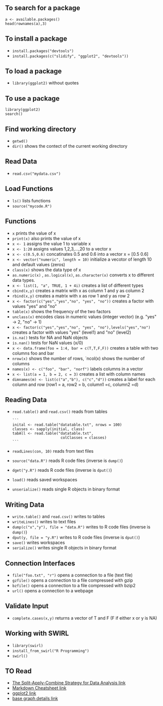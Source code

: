## To search for a package
  ```
  a <- available.packages()
  head(rownames(a),3)
  ```

## To install a package
*  `install.packages("devtools")`
*  `install.packages(c("slidify", "ggplot2", "devtools"))`
  
## To load a package
*  `library(ggplot2)` without quotes

## To use a package
  ```
  library(ggplot2)
  search()
  ```
  
## Find working directory
* `getwd()`
* `dir()` shows the contect of the current working directory

## Read Data
* `read.csv("mydata.csv")`

## Load Functions
* `ls()` lists functions
* `source("mycode.R")`

## Functions
* `x` prints the value of x
* `print(x)` also prints the value of x
* `x <- 1` assigns the value 1 to variable x
* `x <- 1:20` assigns values 1,2,3,...,20 to a vector x
* `x <- c(0.5,0.6)` concatinates 0.5 and 0.6 into a vector x = [0.5 0.6]
* `x <- vector("numeric", length = 10)` initialize a vecotor of length 10 and default values (zeros)
* `class(x)` shows the data type of x
* `as.numeric(x)` , `as.logical(x)`, `as.character(x)` converts x to different data types.
* `x <- list(1, "a", TRUE, 1 + 4i)` creates a list of different types
* `cbind(x,y)` creates a matrix with x as column 1 and y as column 2
* `rbind(x,y)` creates a matrix with x as row 1 and y as row 2
* `x <- factor(c("yes","yes","no", "yes", "no"))` creates a factor with values "yes" and "no"
* `table(x)` shows the frequency of the two factors
* `unclass(x)` encodes class in numeric values (integer vector) (e.g. "yes" -> 2, "no" -> 1)
* `x <- factor(c("yes","yes","no", "yes", "no"),levels("yes","no")` creates a factor with values "yes" (level1) and "no" (level2)
* `is.na()` tests for NA and NaN objects
* `is.nan()` tests for NaN values (x/0)
* `x <- data.frame(foo = 1:4, bar = c(T,T,F,F))` creates a table with two columns foo and bar
* `nrow(x)` shows the number of rows, `ncol(x) shows the number of columns
* `names(x) <- c("foo", "bar", "norf")` labels columns in a vector
* `x <- list(a = 1, b = 2, c = 3)` creates a list with column names
* `dimnames(m) <- list(c("a","b"), c("c","d"))` creates a label for each column and row (row1 = a, row2 = b, column1 =c, column2 =d)

## Reading Data
* `read.table()` and `read.csv()` reads from tables
    
      ```
      inital <- read.table("datatable.txt", nrows = 100)
      classes <- sapply(initial, class)
      tabAll <- read.table("datatable.txt",
                            colClasses = classes)
      ```
* `readLines(con, 10)` reads from text files
* `source("data.R")` reads R code files (inverse is `dump()`)
* `dget("y.R")` reads R code files (inverse is `dput()`)
* `load()` reads saved workspaces
* `unserialize()` reads single R objects in binary format

## Writing Data
* `write.table()` and `read.csv()` writes to tables
* `writeLines()` writes to text files
* `dump(c("x","y"), file = "data.R")` writes to R code files (inverse is `dump()`)
* `dput(y, file = "y.R")` writes to  R code files (inverse is `dput()`)
* `save()` writes workspaces
* `serialize()` writes single R objects in binary format

## Connection Interfaces
* `file("foo.txt", "r")` opens a connection to a file (text file)
* `gzfile()` opens a connection to a file compressed with gzip
* `bzfile()` opens a connection to a file compressed with bzip2
* `url()` opens a connection to a webpage

## Validate Input
* `complete.cases(x,y)` returns a vector of T and F (F if either x or y is NA)

## Working with SWIRL
* `library(swirl)`
* `install_from_swirl("R Programming")`
* `swirl()`

## TO Read
* [The Split-Apply-Combine Strategy for Data Analysis link](https://www.jstatsoft.org/article/view/v040i01)
* [Markdown Cheatsheet link](https://github.com/adam-p/markdown-here/wiki/Markdown-Cheatsheet)
* [ggplot2 link](http://varianceexplained.org/r/teach_ggplot2_to_beginners/)
* [base graph details link](http://www.ling.upenn.edu/~joseff/rstudy/week4.html)
